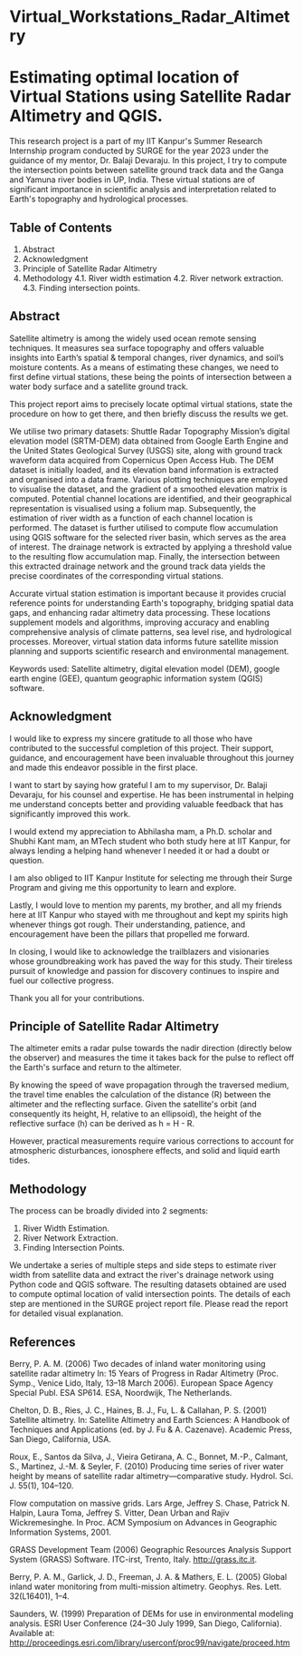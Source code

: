 # Virtual_Workstations_Radar_Altimetry

# Estimating optimal location of Virtual Stations using Satellite Radar Altimetry and QGIS.

This research project is a part of my IIT Kanpur's Summer Research Internship program conducted by SURGE for the year 2023 under the guidance of my mentor, Dr. Balaji Devaraju. In this project, I try to compute the intersection points between satellite ground track data and the Ganga and Yamuna river bodies in UP, India. These virtual stations are of significant importance in scientific analysis and interpretation related to Earth's topography and hydrological processes.

## Table of Contents
1. Abstract
2. Acknowledgment
3. Principle of Satellite Radar Altimetry
4. Methodology 
 4.1. River width estimation
 4.2. River network extraction.
 4.3. Finding intersection points.

## Abstract

Satellite altimetry is among the widely used ocean remote sensing techniques. It measures sea surface topography and offers valuable insights into Earth’s spatial & temporal changes, river dynamics, and soil’s moisture contents. As a means of estimating these changes, we need to first define virtual stations, these being the points of intersection between a water body surface and a satellite ground track. 

This project report aims to precisely locate optimal virtual stations, state the procedure on how to get there, and then briefly discuss the results we get.

We utilise two primary datasets: Shuttle Radar Topography Mission’s digital elevation model (SRTM-DEM) data obtained from Google Earth Engine and the United States Geological Survey (USGS) site, along with ground track waveform data acquired from Copernicus Open Access Hub. The DEM dataset is initially loaded, and its elevation band information is extracted and organised into a data frame. Various plotting techniques are employed to visualise the dataset, and the gradient of a smoothed elevation matrix is computed. Potential channel locations are identified, and their geographical representation is visualised using a folium map. Subsequently, the estimation of river width as a function of each channel location is performed. The dataset is further utilised to compute flow accumulation using QGIS software for the selected river basin, which serves as the area of interest. The drainage network is extracted by applying a threshold value to the resulting flow accumulation map. Finally, the intersection between this extracted drainage network and the ground track data yields the precise coordinates of the corresponding virtual stations.

Accurate virtual station estimation is important because it provides crucial reference points for understanding Earth's topography, bridging spatial data gaps, and enhancing radar altimetry data processing. These locations supplement models and algorithms, improving accuracy and enabling comprehensive analysis of climate patterns, sea level rise, and hydrological processes. Moreover, virtual station data informs future satellite mission planning and supports scientific research and environmental management.

Keywords used: Satellite altimetry, digital elevation model (DEM), google earth engine (GEE), quantum geographic information system (QGIS) software.

## Acknowledgment

I would like to express my sincere gratitude to all those who have contributed to the successful completion of this project. Their support, guidance, and encouragement have been invaluable throughout this journey and made this endeavor possible in the first place.

I want to start by saying how grateful I am to my supervisor, Dr. Balaji Devaraju, for his counsel and expertise. He has been instrumental in helping me understand concepts better and providing valuable feedback that has significantly improved this work.

I would extend my appreciation to Abhilasha mam, a Ph.D. scholar and Shubhi Kant mam, an MTech student who both study here at IIT Kanpur, for always lending a helping hand whenever I needed it or had a doubt or question.

I am also obliged to IIT Kanpur Institute for selecting me through their Surge Program and giving me this opportunity to learn and explore.

Lastly, I would love to mention my parents, my brother, and all my friends here at IIT Kanpur who stayed with me throughout and kept my spirits high whenever things got rough. Their understanding, patience, and encouragement have been the pillars that propelled me forward.

In closing, I would like to acknowledge the trailblazers and visionaries whose groundbreaking work has paved the way for this study. Their tireless pursuit of knowledge and passion for discovery continues to inspire and fuel our collective progress.

Thank you all for your contributions.

## Principle of Satellite Radar Altimetry

The altimeter emits a radar pulse towards the nadir direction (directly below the observer) and measures the time it takes back for the pulse to reflect off the Earth's surface and return to the altimeter. 

By knowing the speed of wave propagation through the traversed medium, the travel time enables the calculation of the distance (R) between the altimeter and the reflecting surface. Given the satellite's orbit (and consequently its height, H, relative to an ellipsoid), the height of the reflective surface (h) can be derived as h = H - R. 

However, practical measurements require various corrections to account for atmospheric disturbances, ionosphere effects, and solid and liquid earth tides.

## Methodology

The process can be broadly divided into 2 segments:
1. River Width Estimation.
2. River Network Extraction.
3. Finding Intersection Points.

We undertake a series of multiple steps and side steps to estimate river width from satellite data and extract the river's drainage network using Python code and QGIS software. The resulting datasets obtained are used to compute optimal location of valid intersection points. The details of each step are mentioned in the SURGE project report file. Please read the report for detailed visual explanation.

## References

Berry, P. A. M. (2006) Two decades of inland water monitoring using satellite radar altimetry In: 15 Years of Progress in Radar Altimetry (Proc. Symp., Venice Lido, Italy, 13–18 March 2006). European Space Agency Special Publ. ESA SP614. ESA, Noordwijk, The Netherlands.

Chelton, D. B., Ries, J. C., Haines, B. J., Fu, L. & Callahan, P. S. (2001) Satellite altimetry. In: Satellite Altimetry and Earth Sciences: A Handbook of Techniques and Applications (ed. by J. Fu & A. Cazenave). Academic Press, San Diego, California, USA.

Roux, E., Santos da Silva, J., Vieira Getirana, A. C., Bonnet, M.-P., Calmant, S., Martinez, J.-M. & Seyler, F. (2010) Producing time series of river water height by means of satellite radar altimetry—comparative study. Hydrol. Sci. J. 55(1), 104–120.

Flow computation on massive grids. Lars Arge, Jeffrey S. Chase, Patrick N. Halpin, Laura Toma, Jeffrey S. Vitter, Dean Urban and Rajiv Wickremesinghe. In Proc. ACM Symposium on Advances in Geographic Information Systems, 2001.

GRASS Development Team (2006) Geographic Resources Analysis Support System (GRASS) Software. ITC-irst, Trento, Italy. http://grass.itc.it.

Berry, P. A. M., Garlick, J. D., Freeman, J. A. & Mathers, E. L. (2005) Global inland water monitoring from multi-mission altimetry. Geophys. Res. Lett. 32(L16401), 1–4.

Saunders, W. (1999) Preparation of DEMs for use in environmental modeling analysis. ESRI User Conference (24–30 July 1999, San Diego, California). Available at: http://proceedings.esri.com/library/userconf/proc99/navigate/proceed.htm










